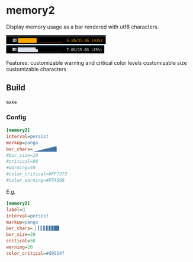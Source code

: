 # memory2
Display memory usage as a bar rendered with utf8 characters.

![](memory2.png)
![](memory2_2.png)

Features:
customizable warning and critical color levels
customizable size
customizable characters

## Build

```
make
```

### Config
```ini
[memory2]
interval=persist
markup=pango
bar_chars=_▁▂▃▄▅▆▇█
#bar_size=10
#critical=80
#warning=50
#color_critical=#FF7373
#color_warning=#FFA500
```

E.g.
```ini
[memory2]
label=
interval=persist
markup=pango
bar_chars=_▏▎▍▌▋▊▉██
bar_size=20
critical=50
warning=20
color_critical=#d9534f
```
